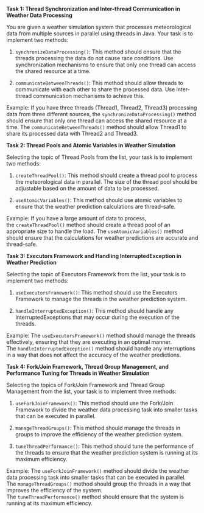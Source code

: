 **Task 1: Thread Synchronization and Inter-thread Communication in Weather Data Processing**

You are given a weather simulation system that processes meteorological data from multiple sources in parallel using threads in Java. Your task is to implement two methods:

1. `synchronizeDataProcessing()`: This method should ensure that the threads processing the data do not cause race conditions. Use synchronization mechanisms to ensure that only one thread can access the shared resource at a time.
    
2. `communicateBetweenThreads()`: This method should allow threads to communicate with each other to share the processed data. Use inter-thread communication mechanisms to achieve this.
    

Example: If you have three threads (Thread1, Thread2, Thread3) processing data from three different sources, the `synchronizeDataProcessing()` method should ensure that only one thread can access the shared resource at a time. The `communicateBetweenThreads()` method should allow Thread1 to share its processed data with Thread2 and Thread3.

**Task 2: Thread Pools and Atomic Variables in Weather Simulation**

Selecting the topic of Thread Pools from the list, your task is to implement two methods:

1. `createThreadPool()`: This method should create a thread pool to process the meteorological data in parallel. The size of the thread pool should be adjustable based on the amount of data to be processed.
    
2. `useAtomicVariables()`: This method should use atomic variables to ensure that the weather prediction calculations are thread-safe.
    

Example: If you have a large amount of data to process, the `createThreadPool()` method should create a thread pool of an appropriate size to handle the load. The `useAtomicVariables()` method should ensure that the calculations for weather predictions are accurate and thread-safe.

**Task 3: Executors Framework and Handling InterruptedException in Weather Prediction**

Selecting the topic of Executors Framework from the list, your task is to implement two methods:

1. `useExecutorsFramework()`: This method should use the Executors Framework to manage the threads in the weather prediction system.
    
2. `handleInterruptedException()`: This method should handle any InterruptedExceptions that may occur during the execution of the threads.
    

Example: The `useExecutorsFramework()` method should manage the threads effectively, ensuring that they are executing in an optimal manner. The `handleInterruptedException()` method should handle any interruptions in a way that does not affect the accuracy of the weather predictions.

**Task 4: Fork/Join Framework, Thread Group Management, and Performance Tuning for Threads in Weather Simulation**

Selecting the topics of Fork/Join Framework and Thread Group Management from the list, your task is to implement three methods:

1. `useForkJoinFramework()`: This method should use the Fork/Join Framework to divide the weather data processing task into smaller tasks that can be executed in parallel.
    
2. `manageThreadGroups()`: This method should manage the threads in groups to improve the efficiency of the weather prediction system.
    
3. `tuneThreadPerformance()`: This method should tune the performance of the threads to ensure that the weather prediction system is running at its maximum efficiency.
    

Example: The `useForkJoinFramework()` method should divide the weather data processing task into smaller tasks that can be executed in parallel. The `manageThreadGroups()` method should group the threads in a way that improves the efficiency of the system. The `tuneThreadPerformance()` method should ensure that the system is running at its maximum efficiency.